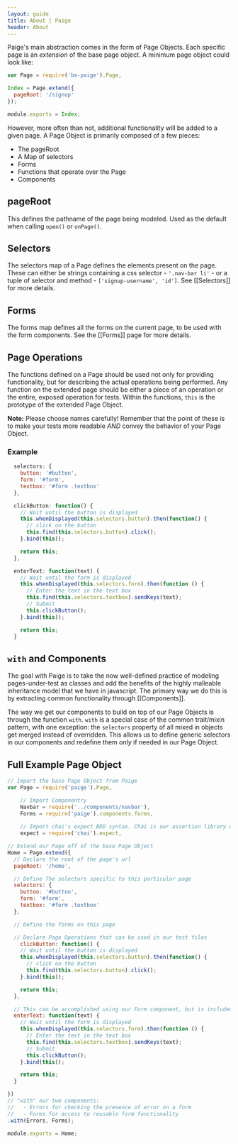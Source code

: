 ```yaml
---
layout: guide
title: About | Paige
header: About
---
```

Paige's main abstraction comes in the form of Page Objects. Each specific page is an _extension_ of the base page object. A minimum page object could look like:

```javascript
var Page = require('be-paige').Page,

Index = Page.extend({
  pageRoot: '/signup'
});

module.exports = Index;
```

However, more often than not, additional functionality will be added to a given page. A Page Object is primarily composed of a few pieces:

- The pageRoot
- A Map of selectors
- Forms
- Functions that operate over the Page
- Components

## pageRoot

This defines the pathname of the page being modeled. Used as the default when calling `open()` or `onPage()`.

## Selectors

The selectors map of a Page defines the elements present on the page. These can either be strings containing a css selector - `'.nav-bar li'` - or a tuple of selector and method - `['signup-username', 'id']`. See [[Selectors]] for more details.

## Forms

The forms map defines all the forms on the current page, to be used with the form components. See the [[Forms]] page for more details.

## Page Operations

The functions defined on a Page should be used not only for providing functionality, but for describing the actual operations being performed. Any function on the extended page should be either a piece of an operation or the entire, exposed operation for tests. Within the functions, `this` is the prototype of the extended Page Object.

**Note:** Please choose names carefully! Remember that the point of these is to make your tests more readable _AND_ convey the behavior of your Page Object.

### Example

```javascript
  selectors: {
    button: '#button',
    form: '#form',
    textbox: '#form .textbox'
  },

  clickButton: function() {
    // Wait until the button is displayed
    this.whenDisplayed(this.selectors.button).then(function() {
      // click on the button
      this.find(this.selectors.button).click();
    }.bind(this));

    return this;
  },

  enterText: function(text) {
    // Wait until the form is displayed
    this.whenDisplayed(this.selectors.form).then(function () {
      // Enter the text in the text box
      this.find(this.selectors.textbox).sendKeys(text);
      // Submit
      this.clickButton();
    }.bind(this));

    return this;
  }
```

## `with` and Components

The goal with Paige is to take the now well-defined practice of modeling pages-under-test as classes and add the benefits of the highly malleable inheritance model that we have in javascript. The primary way we do this is by extracting common functionality through [[Components]].

The way we get our components to build on top of our Page Objects is through the function `with`. `with` is a special case of the common trait/mixin pattern, with one exception: the `selectors` property of all mixed in objects get merged instead of overridden. This allows us to define generic selectors in our components and redefine them _only_ if needed in our Page Object. 

## Full Example Page Object

```javascript
// Import the base Page Object from Paige
var Page = require('paige').Page,

    // Import Componentry
    Navbar = require('../components/navbar'),
    Forms = require('paige').components.forms,
    
    // Import chai's expect BDD syntax. Chai is our assertion library of choice.
    expect = require('chai').expect,

// Extend our Page off of the base Page Object
Home = Page.extend({
  // Declare the root of the page's url
  pageRoot: '/home',

  // Define The selectors specific to this particular page
  selectors: {
    button: '#button',
    form: '#form',
    textbox: '#form .textbox'
  },

  // Define the forms on this page

  // Declare Page Operations that can be used in our test files
    clickButton: function() {
    // Wait until the button is displayed
    this.whenDisplayed(this.selectors.button).then(function() {
      // click on the button
      this.find(this.selectors.button).click();
    }.bind(this));

    return this;
  },

  // This can be accomplished using our Form component, but is included for illustration purposes.
  enterText: function(text) {
    // Wait until the form is displayed
    this.whenDisplayed(this.selectors.form).then(function () {
      // Enter the text in the text box
      this.find(this.selectors.textbox).sendKeys(text);
      // Submit
      this.clickButton();
    }.bind(this));

    return this;
  }

})
// "with" our two components:
//   - Errors for checking the presence of error on a form
//   - Forms for access to reusable form functionality
.with(Errors, Forms);

module.exports = Home;
```
